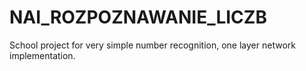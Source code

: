 # NAI_ROZPOZNAWANIE_LICZB

School project for very simple number recognition, one layer network implementation.

